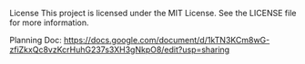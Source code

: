 License
This project is licensed under the MIT License. See the LICENSE file for more information.

Planning Doc: https://docs.google.com/document/d/1kTN3KCm8wG-zfiZkxQc8vzKcrHuhG237s3XH3gNkpO8/edit?usp=sharing
